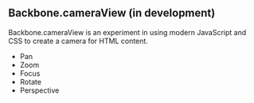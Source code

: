 ## Backbone.cameraView (in development)

Backbone.cameraView is an experiment in using modern JavaScript and CSS to create a camera for HTML content.

 - Pan
 - Zoom
 - Focus
 - Rotate
 - Perspective